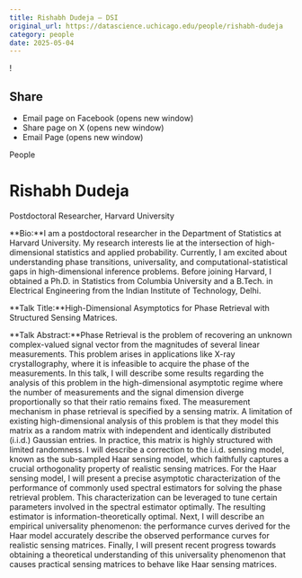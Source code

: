 ```yaml
---
title: Rishabh Dudeja – DSI
original_url: https://datascience.uchicago.edu/people/rishabh-dudeja
category: people
date: 2025-05-04
---
```


<!-- Table-like structure detected -->

!

## Share

* Email page on Facebook (opens new window)
* Share page on X (opens new window)
* Email Page (opens new window)

<!-- Table-like structure detected -->

People

# Rishabh Dudeja

Postdoctoral Researcher, Harvard University

**Bio:**I am a postdoctoral researcher in the Department of Statistics at Harvard University. My research interests lie at the intersection of high-dimensional statistics and applied probability. Currently, I am excited about understanding phase transitions, universality, and computational-statistical gaps in high-dimensional inference problems. Before joining Harvard, I obtained a Ph.D. in Statistics from Columbia University and a B.Tech. in Electrical Engineering from the Indian Institute of Technology, Delhi.

**Talk Title:**High-Dimensional Asymptotics for Phase Retrieval with Structured Sensing Matrices.

**Talk Abstract:**Phase Retrieval is the problem of recovering an unknown complex-valued signal vector from the magnitudes of several linear measurements. This problem arises in applications like X-ray crystallography, where it is infeasible to acquire the phase of the measurements. In this talk, I will describe some results regarding the analysis of this problem in the high-dimensional asymptotic regime where the number of measurements and the signal dimension diverge proportionally so that their ratio remains fixed. The measurement mechanism in phase retrieval is specified by a sensing matrix. A limitation of existing high-dimensional analysis of this problem is that they model this matrix as a random matrix with independent and identically distributed (i.i.d.) Gaussian entries. In practice, this matrix is highly structured with limited randomness. I will describe a correction to the i.i.d. sensing model, known as the sub-sampled Haar sensing model, which faithfully captures a crucial orthogonality property of realistic sensing matrices. For the Haar sensing model, I will present a precise asymptotic characterization of the performance of commonly used spectral estimators for solving the phase retrieval problem. This characterization can be leveraged to tune certain parameters involved in the spectral estimator optimally. The resulting estimator is information-theoretically optimal. Next, I will describe an empirical universality phenomenon: the performance curves derived for the Haar model accurately describe the observed performance curves for realistic sensing matrices. Finally, I will present recent progress towards obtaining a theoretical understanding of this universality phenomenon that causes practical sensing matrices to behave like Haar sensing matrices.